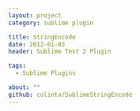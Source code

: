 ```yaml
---
layout: project
category: sublime plugin

title: StringEncode
date: 2012-01-03
header: Sublime Text 2 Plugin

tags:
  - Sublime Plugins

about: ""
github: colinta/SublimeStringEncode
---
```



